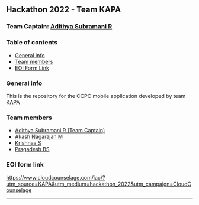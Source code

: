 ## Hackathon 2022  - Team **KAPA**

### Team Captain: [Adithya Subramani R](https://github.com/Ad12hya)

### Table of contents
* [General info](#general-info)
* [Team members](#team-members)
* [EOI Form Link](#eoi-form-link)

### General info
This is the repository for the CCPC mobile application developed by team KAPA

### Team members
* [Adithya Subramani R (Team Captain)](https://github.com/Ad12hya)
* [Akash Nagarajan M](https://github.com/akash0115)
* [Krishnaa S](https://github.com/krishnaa2902)
* [Pragadesh BS](https://github.com/PragadeshBS)

### EOI form link
<https://www.cloudcounselage.com/iac/?utm_source=KAPA&utm_medium=hackathon_2022&utm_campaign=CloudCounselage>

- - - -
